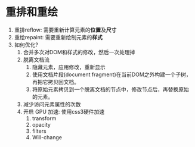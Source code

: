 # 重排和重绘

1. 重排reflow: 需要重新计算元素的**位置**及**尺寸**
2. 重绘repaint: 需要重新绘制元素的**样式**
3. 如何优化?
    1. 合并多次对DOM和样式的修改，然后一次处理掉
    2. 脱离文档流
        1. 隐藏元素，应用修改，重新显示
        2. 使用文档片段(document fragment)在当前DOM之外构建一个子树，再把它拷贝回文档。
        3. 将原始元素拷贝到一个脱离文档的节点中，修改节点后，再替换原始的元素。
    3. 减少访问元素属性的次数
    4. 开启 GPU 加速: 使用css3硬件加速
        1. transform
        2. opacity
        3. filters
        4. Will-change